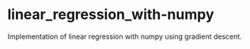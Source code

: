 # linear_regression_with-numpy
Implementation of linear regression with numpy using gradient descent.
